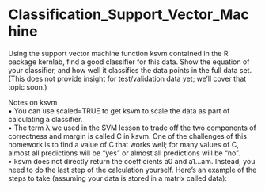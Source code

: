 # Classification_Support_Vector_Machine

Using the support vector machine function ksvm contained in the R package kernlab, find a good classifier for this data. Show the equation of your classifier, and how well it classifies the data points in the full data set.  (This does not provide insight for test/validation data yet; we’ll cover that topic soon.)

Notes on ksvm <br>
•	You can use scaled=TRUE to get ksvm to scale the data as part of calculating a classifier.<br>
•	The term λ we used in the SVM lesson to trade off the two components of correctness and margin is called C in ksvm.  One of the challenges of this homework is to find a value of C that works well; for many values of C, almost all predictions will be “yes” or almost all predictions will be “no”. <br>
•	ksvm does not directly return the coefficients a0 and a1…am.  Instead, you need to do the last step of the calculation yourself.  Here’s an example of the steps to take (assuming your data is stored in a matrix called data): 
